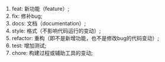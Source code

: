 1. feat: 新功能（feature）;
2. fix: 修补bug;
3. docs: 文档（documentation）;
4. style: 格式（不影响代码运行的变动）;
5. refactor: 重构（即不是新增功能，也不是修改bug的代码变动）;
6. test: 增加测试;
7. chore: 构建过程或辅助工具的变动;
